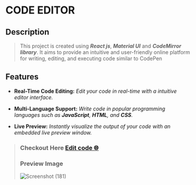 ﻿#  CODE EDITOR
## Description
>This project is created using ***React js***, ***Material UI*** and ***CodeMirror library***. It aims to provide an intuitive and user-friendly online platform for writing, editing, and executing code similar to CodePen
## Features
- **Real-Time Code Editing:** _Edit your code in real-time with a intuitive editor interface._

- **Multi-Language Support:** _Write code in popular programming languages such as **JavaScript**, **HTML**,  and **CSS**._

- **Live Preview:** _Instantly visualize the output of your code with an embedded live preview window._
  
> ### Checkout Here  [Edit code 🌐](https://shahfaidrabbani.github.io/edit-code/)
> ### Preview Image
> ![Screenshot (181)](https://github.com/shahfaidrabbani/edit-code/assets/98690431/8bec286b-b20c-4a30-8a12-eae516a1caeb)

